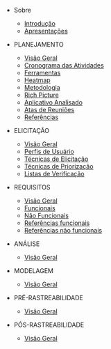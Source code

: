 - Sobre
  - [Introdução](/README.md)
  - [Apresentações](/apresentacoes.md)

- PLANEJAMENTO
  - [Visão Geral](/planejamento/README.md)
  - [Cronograma das Atividades](/planejamento/cronograma/README.md)
  - [Ferramentas](/planejamento/ferramentas/README.md)
  - [Heatmap](/planejamento/heatmap/README.md)
  - [Metodologia](/planejamento/metodologias/README.md)
  - [Rich Picture](/planejamento/rich-picture/README.md)
  - [Aplicativo Analisado](/planejamento/aplicativo/README.md)
  - [Atas de Reuniões](/planejamento/atas/README.md)
  - [Referências](/planejamento/referencias/README.md)

- ELICITAÇÃO
  - [Visão Geral](/elicitacao/README.md)
  - [Perfis de Usuário](/elicitacao/perfis_usuarios/perfis-de-usuario)
  - [Técnicas de Elicitação](/elicitacao/tecnicas_elicitacao/tec_elicitacao)
  - [Técnicas de Priorização](/elicitacao/tecnicas_priorizacao/tec-de-priorizacao)
  - [Listas de Verificação](/elicitacao/listas_verificacao/listas_verificacao)

- REQUISITOS
  - [Visão Geral](/requisitos/README.md)
  - [Funcionais](/requisitos/nao_funcionais/nao_funcionais.md)
  - [Não Funcionais](/requisitos/funcionais/funcionais.md)
  - [Referências funcionais](/requisitos/referencias/funcionais.md)
  - [Referências não funcionais](/requisitos/referencias/nao_funcionais.md)

- ANÁLISE
  - [Visão Geral](/analise/README.md)

- MODELAGEM
  - [Visão Geral](/modelagem/README.md)

- PRÉ-RASTREABILIDADE
  - [Visão Geral](/pre-rastreabilidade/README.md)

- PÓS-RASTREABILIDADE
  - [Visão Geral](/pos-rastreabilidade/README.md)

